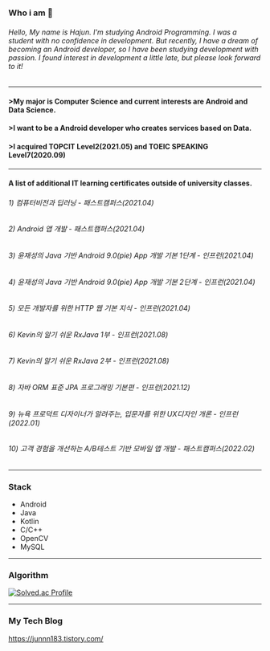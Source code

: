 ### Who i am 👋
###### Hello, My name is Hajun. I'm studying Android Programming. I was a student with no confidence in development. But recently, I have a dream of becoming an Android developer, so I have been studying development with passion. I found interest in development a little late, but please look forward to it!
----
#### >My major is Computer Science and current interests are Android and Data Science.
#### >I want to be a Android developer who creates services based on Data.
#### >I acquired TOPCIT Level2(2021.05) and TOEIC SPEAKING Level7(2020.09)
----
#### A list of additional IT learning certificates outside of university classes.
###### 1) 컴퓨터비전과 딥러닝 - 패스트캠퍼스(2021.04)
###### 2) Android 앱 개발 - 패스트캠퍼스(2021.04)
###### 3) 윤재성의 Java 기반 Android 9.0(pie) App 개발 기본 1단계 - 인프런(2021.04)
###### 4) 윤재성의 Java 기반 Android 9.0(pie) App 개발 기본 2단계 - 인프런(2021.04)
###### 5) 모든 개발자를 위한 HTTP 웹 기본 지식 - 인프런(2021.04)
###### 6) Kevin의 알기 쉬운 RxJava 1부 - 인프런(2021.08)
###### 7) Kevin의 알기 쉬운 RxJava 2부 - 인프런(2021.08)
###### 8) 자바 ORM 표준 JPA 프로그래밍 기본편 - 인프런(2021.12)
###### 9) 뉴욕 프로덕트 디자이너가 알려주는, 입문자를 위한 UX디자인 개론 - 인프런(2022.01)
###### 10) 고객 경험을 개선하는 A/B테스트 기반 모바일 앱 개발 - 패스트캠퍼스(2022.02)
----
### Stack
* Android
* Java
* Kotlin
* C/C++
* OpenCV
* MySQL
----
### Algorithm
[![Solved.ac Profile](http://mazassumnida.wtf/api/v2/generate_badge?boj=didtmdgus100)](https://solved.ac/didtmdgus100/)

----
### My Tech Blog
https://junnn183.tistory.com/
